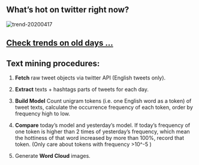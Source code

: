 ## What’s hot on twitter right now?

![trend-20200417][wordcloud]

[wordcloud]: https://raw.githubusercontent.com/xdqc/tweet-trend-everyday/master/word-cloud/trend-20200417.png?token=AF5V4P7ADR6KQBZ4CEDTNIK6AXRMU "trend-20200417"

## [Check trends on old days ...](https://github.com/xdqc/tweet-trend-everyday/tree/master/word-cloud)

## Text mining procedures:

1. **Fetch** raw tweet objects via twitter API (English tweets only).

2. **Extract** texts + hashtags parts of tweets for each day.

3. **Build Model** Count unigram tokens (i.e. one English word as a token) of tweet texts, calculate the occurrence frequency of each token, order by frequency high to low.

4. **Compare** today’s model and yesterday’s model. If today’s frequency of one token is higher than 2 times of yesterday’s frequency, which mean the hottiness of that word increased by more than 100%, record that token. (Only care about tokens with frequency >10^-5 )

5. Generate **Word Cloud** images.
